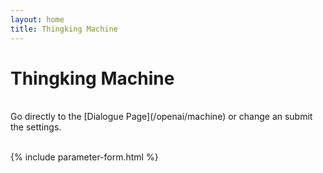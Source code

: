 ```yaml
---
layout: home
title: Thingking Machine
---
```

# Thingking Machine

<br>
Go directly to the [Dialogue Page](/openai/machine) or change an submit the settings.
<br><br>

{% include parameter-form.html %}
